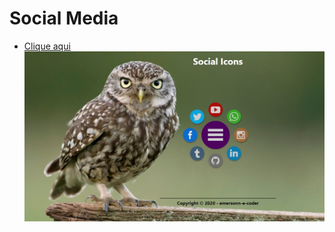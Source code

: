# Social Media
* [Clique aqui](https://emersonn-e-coder.github.io/Social-Media/)
 ![botton](https://github.com/emersonn-e-coder/Social-Media/blob/master/imagens/paper.jpg)
